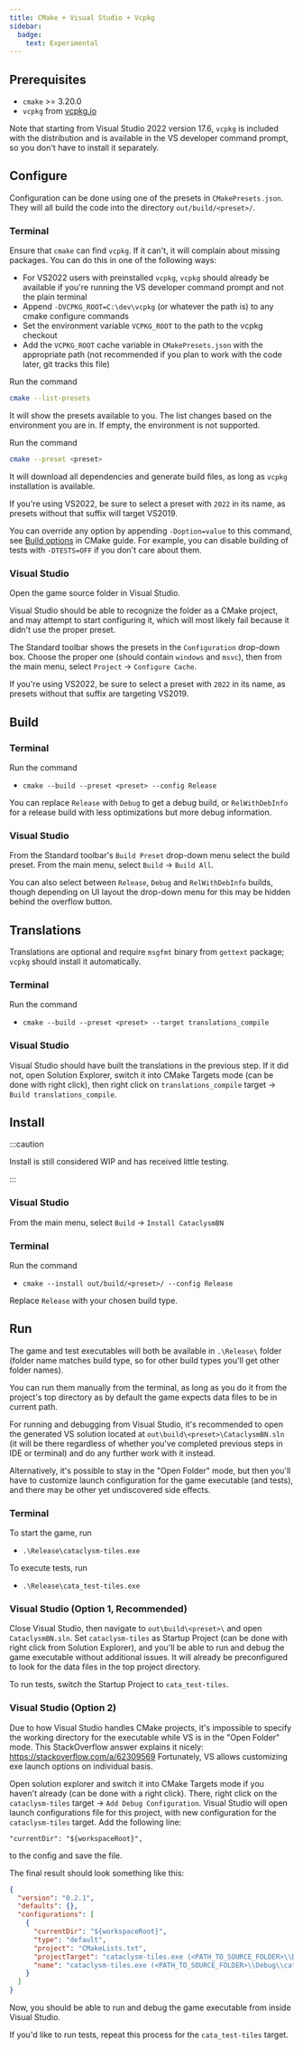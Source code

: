 ```yaml
---
title: CMake + Visual Studio + Vcpkg
sidebar:
  badge:
    text: Experimental
---
```


## Prerequisites

- `cmake` >= 3.20.0
- `vcpkg` from [vcpkg.io](https://vcpkg.io/en/getting-started.html)

Note that starting from Visual Studio 2022 version 17.6, `vcpkg` is included with the distribution
and is available in the VS developer command prompt, so you don't have to install it separately.

## Configure

Configuration can be done using one of the presets in `CMakePresets.json`. They will all build the
code into the directory `out/build/<preset>/`.

### Terminal

Ensure that `cmake` can find `vcpkg`. If it can't, it will complain about missing packages. You can
do this in one of the following ways:

- For VS2022 users with preinstalled `vcpkg`, `vcpkg` should already be available if you're running
  the VS developer command prompt and not the plain terminal
- Append `-DVCPKG_ROOT=C:\dev\vcpkg` (or whatever the path is) to any cmake configure commands
- Set the environment variable `VCPKG_ROOT` to the path to the vcpkg checkout
- Add the `VCPKG_ROOT` cache variable in `CMakePresets.json` with the appropriate path (not
  recommended if you plan to work with the code later, git tracks this file)

Run the command

```sh
cmake --list-presets
```

It will show the presets available to you. The list changes based on the environment you are in. If
empty, the environment is not supported.

Run the command

```sh
cmake --preset <preset>
```

It will download all dependencies and generate build files, as long as `vcpkg` installation is
available.

If you're using VS2022, be sure to select a preset with `2022` in its name, as presets without that
suffix will target VS2019.

You can override any option by appending `-Doption=value` to this command, see
[Build options](./cmake.md/#build-options) in CMake guide. For example, you can disable building of
tests with `-DTESTS=OFF` if you don't care about them.

### Visual Studio

Open the game source folder in Visual Studio.

Visual Studio should be able to recognize the folder as a CMake project, and may attempt to start
configuring it, which will most likely fail because it didn't use the proper preset.

The Standard toolbar shows the presets in the `Configuration` drop-down box. Choose the proper one
(should contain `windows` and `msvc`), then from the main menu, select `Project` ->
`Configure Cache`.

If you're using VS2022, be sure to select a preset with `2022` in its name, as presets without that
suffix are targeting VS2019.

## Build

### Terminal

Run the command

- `cmake --build --preset <preset> --config Release`

You can replace `Release` with `Debug` to get a debug build, or `RelWithDebInfo` for a release build
with less optimizations but more debug information.

### Visual Studio

From the Standard toolbar's `Build Preset` drop-down menu select the build preset. From the main
menu, select `Build` -> `Build All`.

You can also select between `Release`, `Debug` and `RelWithDebInfo` builds, though depending on UI
layout the drop-down menu for this may be hidden behind the overflow button.

## Translations

Translations are optional and require `msgfmt` binary from `gettext` package; `vcpkg` should install
it automatically.

### Terminal

Run the command

- `cmake --build --preset <preset> --target translations_compile`

### Visual Studio

Visual Studio should have built the translations in the previous step. If it did not, open Solution
Explorer, switch it into CMake Targets mode (can be done with right click), then right click on
`translations_compile` target -> `Build translations_compile`.

## Install

:::caution

Install is still considered WIP and has received little testing.

:::

### Visual Studio

From the main menu, select `Build` -> `Install CataclysmBN`

### Terminal

Run the command

- `cmake --install out/build/<preset>/ --config Release`

Replace `Release` with your chosen build type.

## Run

The game and test executables will both be available in `.\Release\` folder (folder name matches
build type, so for other build types you'll get other folder names).

You can run them manually from the terminal, as long as you do it from the project's top directory
as by default the game expects data files to be in current path.

For running and debugging from Visual Studio, it's recommended to open the generated VS solution
located at `out\build\<preset>\CataclysmBN.sln` (it will be there regardless of whether you've
completed previous steps in IDE or terminal) and do any further work with it instead.

Alternatively, it's possible to stay in the "Open Folder" mode, but then you'll have to customize
launch configuration for the game executable (and tests), and there may be other yet undiscovered
side effects.

### Terminal

To start the game, run

- `.\Release\cataclysm-tiles.exe`

To execute tests, run

- `.\Release\cata_test-tiles.exe`

### Visual Studio (Option 1, Recommended)

Close Visual Studio, then navigate to `out\build\<preset>\` and open `CataclysmBN.sln`. Set
`cataclysm-tiles` as Startup Project (can be done with right click from Solution Explorer), and
you'll be able to run and debug the game executable without additional issues. It will already be
preconfigured to look for the data files in the top project directory.

To run tests, switch the Startup Project to `cata_test-tiles`.

### Visual Studio (Option 2)

Due to how Visual Studio handles CMake projects, it's impossible to specify the working directory
for the executable while VS is in the "Open Folder" mode. This StackOverflow answer explains it
nicely: https://stackoverflow.com/a/62309569 Fortunately, VS allows customizing exe launch options
on individual basis.

Open solution explorer and switch it into CMake Targets mode if you haven't already (can be done
with a right click). There, right click on the `cataclysm-tiles` target ->
`Add Debug Configuration`. Visual Studio will open launch configurations file for this project, with
new configuration for the `cataclysm-tiles` target. Add the following line:

```
"currentDir": "${workspaceRoot}",
```

to the config and save the file.

The final result should look something like this:

```json
{
  "version": "0.2.1",
  "defaults": {},
  "configurations": [
    {
      "currentDir": "${workspaceRoot}",
      "type": "default",
      "project": "CMakeLists.txt",
      "projectTarget": "cataclysm-tiles.exe (<PATH_TO_SOURCE_FOLDER>\\Debug\\cataclysm-tiles.exe)",
      "name": "cataclysm-tiles.exe (<PATH_TO_SOURCE_FOLDER>\\Debug\\cataclysm-tiles.exe)"
    }
  ]
}
```

Now, you should be able to run and debug the game executable from inside Visual Studio.

If you'd like to run tests, repeat this process for the `cata_test-tiles` target.
